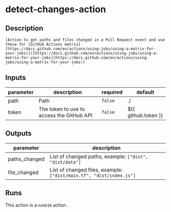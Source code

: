 # detect-changes-action

## Description

`[Action to get paths and files changed in a Pull Request event and use these for [GitHub Actions matrix](https://docs.github.com/en/actions/using-jobs/using-a-matrix-for-your-jobs)]([https://docs.github.com/en/actions/using-jobs/using-a-matrix-for-your-jobs](https://docs.github.com/en/actions/using-jobs/using-a-matrix-for-your-jobs))`

## Inputs

| parameter | description | required | default |
| - | - | - | - |
| path | Path | `false` | ./ |
| token | The token to use to access the GitHub API | `false` | ${{ github.token }} |


## Outputs

| parameter | description |
| - | - |
| paths_changed | List of changed paths, example: ``` ["dist", "dist/data"] ```|
| file_changed | List of changed files, example: ``` ["dist/main.tf", "dist/index.js"] ```|


## Runs

This action is a `node16` action.

